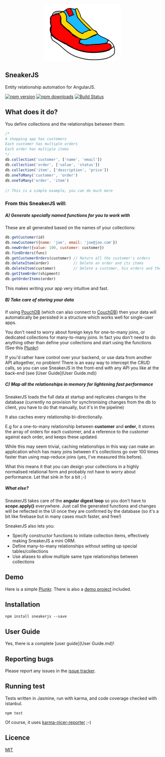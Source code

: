 [npm-url]: https://npmjs/package/sneakerjs
[npm-version-image]: https://badge.fury.io/js/sneakerjs.svg
[npm-downloads-image]: https://img.shields.io/npm/dt/sneakerjs.svg
[travis-image]: https://img.shields.io/travis/andyhasit/SneakerJS.svg
[travis-url]: https://travis-ci.org/andyhasit/SneakerJS
[coveralls-image]: https://img.shields.io/coveralls/andyhasit/SneakerJS.svg
[coveralls-url]: https://coveralls.io/github/andyhasit/SneakerJS

<p align="center">
<img src="logo.gif" width="250">
</p>

## SneakerJS
Entity relationship automation for AngularJS.

[![npm version][npm-version-image]][npm-url]
[![npm downloads][npm-downloads-image]][npm-url]
[![Build Status][travis-image]][travis-url]

## What does it do?

You define collections and the relationships between them:

```javascript
/*
A shopping app has customers
Each customer has multiple orders
Each order has multiple items
*/
db.collection('customer', ['name', 'email'])
db.collection('order', ['value', 'status'])
db.collection('item', ['description', 'price'])
db.oneToMany('customer', 'order')
db.oneToMany('order', 'item')

// This is a simple example, you can do much more

```    
    
### From this SneakerJS will:

##### A) Generate specially named functions for you to work with

These are all generated based on the names of your collections:

```javascript
db.getCustomer(id)
db.newCustomer({name: 'joe', email: 'joe@joe.com'})
db.newOrder({value: 100, customer: customer})
db.findOrders(func)      
db.getCustomerOrders(customer) // Return all the customer's orders
db.deleteItem(order)           // Delete an order and its items
db.deleteItem(customer)        // Delete a customer, his orders and their items
db.getItemOrder(shipment)
db.getOrderItems(order)
```

This makes writing your app very intuitive and fast.

##### B) Take care of storing your data

If using [PouchDB](https://pouchdb.com/) (which can also connect to [CouchDB](http://couchdb.apache.org/)) then your data will automatically be persisted in a structure which works well for single-user apps.

You don't need to worry about foreign keys for one-to-many joins, or dedicated collections for many-to-many joins. In fact you don't need to do anything other than define your collections and start using the functions (See this [Plunkr](https://embed.plnkr.co/KY2pgdSpg3KWxQrWQhSC/))

If you'd rather have control over your backend, or use data from another API altogether, no problem! There is an easy way to intercept the CRUD calls, so you can use SneakerJS in the front-end with any API you like at the back-end (see [User Guide](User Guide.md))

##### C) Map all the relationships in memory for lightening fast performance

SneakerJS loads the full data at startup and replicates changes to the database (currently no provision for synchronising changes from the db to client, you have to do that manually, but it's in the pipeline)

It also caches every relationship bi-directionally.

E.g for a one-to-many relationship between **customer** and **order**, it stores the array of orders for each customer, and a reference to the customer against each order, and keeps these updated.

While this may seem trivial, caching relationships in this way can make an application which has many joins between it's collections go over 100 times faster than using map-reduce joins (yes, I've measured this before).

What this means it that you can design your collections in a highly normalised relational form and probably not have to worry about performance. Let that sink in for a bit ;-)

##### What else?

SneakerJS takes care of the **angular digest loop** so you don't have to **$scope.$apply()** everywhere. Just call the generated functions and changes will be reflected in the UI once they are confirmed by the database (so it's a bit like firebase but in many cases much faster, and free!)
 
SneakerJS also lets you:
  - Specify constructor functions to initiate collection items, effectively making SneakerJS a mini ORM.
  - Define many-to-many relationships without setting up special tables/collections
  - Use aliases to allow multiple same type relationships between collections
  


## Demo

Here is a simple [Plunkr](https://embed.plnkr.co/KY2pgdSpg3KWxQrWQhSC/). 
There is also a [demo project](demos/demo_1) included.

## Installation

```shell
npm install sneakerjs --save
```

## User Guide

Yes, there is a complete [user guide](User Guide.md)!


## Reporting bugs

Please report any issues in the [issue tracker](https://github.com/andyhasit/SneakerJS/issues).

## Running test

Tests written in Jasmine, run with karma, and code coverage checked with istanbul.

    npm test

Of course, it uses [karma-nicer-reporter](https://github.com/andyhasit/karma-nicer-reporter) ;-)

## Licence

[MIT](https://opensource.org/licenses/MIT)

